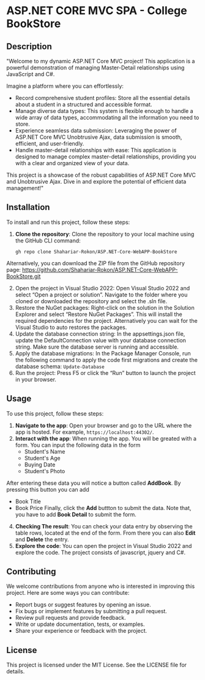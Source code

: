# ASP.NET CORE MVC SPA - College BookStore


## Description

"Welcome to my dynamic ASP.NET Core MVC project! 
This application is a powerful demonstration of managing Master-Detail relationships using JavaScript and C#.

Imagine a platform where you can effortlessly:

- Record comprehensive student profiles: Store all the essential details about a student in a structured and accessible format.
- Manage diverse data types: This system is flexible enough to handle a wide array of data types, accommodating all the information you need to store.
- Experience seamless data submission: Leveraging the power of ASP.NET Core MVC Unobtrusive Ajax, data submission is smooth, efficient, and user-friendly.
- Handle master-detail relationships with ease: This application is designed to manage complex master-detail relationships, providing you with a clear and organized view of your data.

This project is a showcase of the robust capabilities of ASP.NET Core MVC and Unobtrusive Ajax. Dive in and explore the potential of efficient data management!"

## Installation
To install and run this project, follow these steps:

1. **Clone the repository**: Clone the repository to your local machine using the GitHub CLI command:

   ```shell
   gh repo clone Shahariar-Rokon/ASP.NET-Core-WebAPP-BookStore
   
Alternatively, you can download the ZIP file from the GitHub repository page: https://github.com/Shahariar-Rokon/ASP.NET-Core-WebAPP-BookStore.git
  
2. Open the project in Visual Studio 2022: Open Visual Studio 2022 and select “Open a project or solution”. Navigate to the folder where you cloned or downloaded the repository and select the .sln file.
3. Restore the NuGet packages: Right-click on the solution in the Solution Explorer and select “Restore NuGet Packages”. This will install the required dependencies for the project. Alternatively you can wait for the Visual Studio to auto restores the packages.
4. Update the database connection string: In the appsettings.json file, update the DefaultConnection value with your database connection string. Make sure the database server is running and accessible.
5. Apply the database migrations: In the Package Manager Console, run the following command to apply the code first migrations and create the database schema:
`Update-Database`
6. Run the project: Press F5 or click the “Run” button to launch the project in your browser.
   
## Usage

To use this project, follow these steps:

1. **Navigate to the app**: Open your browser and go to the URL where the app is hosted. For example, `https://localhost:44302/`.
2. **Interact with the app**: When running the app. You will be greated with a form. You can input the following data in the form
   - Student's Name
   - Student's Age
   - Buying Date
   - Student's Photo
     
After entering these data you will notice a button called **AddBook**. By pressing this button you can add

   - Book Title
   - Book Price
   Finally, click the **Add** buttton to submit the data. Note that, you have to add **Book Detail** to submit the form.
4. **Checking The result**: You can check your data entry by observing the table rows, located at the end of the form. From there you can also **Edit** and **Delete** the entry.
4. **Explore the code**: You can open the project in Visual Studio 2022 and explore the code. The project consists of javascript, jquery and C#.

## Contributing

We welcome contributions from anyone who is interested in improving this project. Here are some ways you can contribute:

- Report bugs or suggest features by opening an issue.
- Fix bugs or implement features by submitting a pull request.
- Review pull requests and provide feedback.
- Write or update documentation, tests, or examples.
- Share your experience or feedback with the project.

## License

This project is licensed under the MIT License. See the LICENSE file for details.
